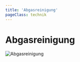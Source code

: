 ```yaml
---
title: 'Abgasreinigung'
pageClass: technik
---
```


<infoBox>

# Abgasreinigung

![Abgasreinigung](/img/media/auspuff.jpg "Abgasreinigung")

</infoBox>

<YouTube videoid="ONN8CmGJbKY" desc="Abgasanlage - Aufbau und Wissenwertes"/>

<YouTube videoid="NmoZekTM0w8" start="10" desc="Die Abgasrückführung (AGR)"/>

<YouTube videoid="5kONwqmbKfc" start="17" desc="Autokatalysator - Was macht der?"/>

<YouTube videoid="O1DY2d8lXxM" desc="Drei-Wege-Katalysator"/>

<YouTube videoid="4G5lzbDX8G4" desc="Dieselrußpartikelfilter"/>

<YouTube videoid="XHk8gHMk9TY" start="8" desc="Das Twindosing Verfahren"/>